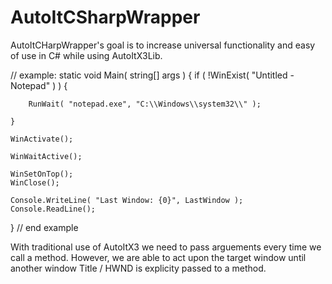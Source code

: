# AutoItCSharpWrapper

AutoItCHarpWrapper's goal is to increase universal functionality and easy of use in C# while using AutoItX3Lib. 

// example:
static void Main( string[] args )
{
	if ( !WinExist( "Untitled - Notepad" ) )
	{
        
		RunWait( "notepad.exe", "C:\\Windows\\system32\\" );
    
	}
   
	WinActivate();

	WinWaitActive();

	WinSetOnTop();
	WinClose();
	
	Console.WriteLine( "Last Window: {0}", LastWindow );
	Console.ReadLine();
}
// end example

With traditional use of AutoItX3 we need to pass arguements every time we call a method.
However, we are able to act upon the target window until another window Title / HWND is explicity passed to a method.
